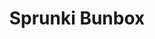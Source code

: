 ---
slug: sprunki-bunbox
title: Sprunki Bunbox
description: "Sprunki Bunbox is an exciting online game. Play for free directly in your browser!"
icon: /images/popular_mods/Sprunki Bunbox.png
url: https://wowtbc.net/sprunkin/Sprunki-bunbox/index.html
previewImage: /images/popular_mods/Sprunki Bunbox.png
type: popular mods

# SEO配置
seo:
  title: "Sprunki Bunbox - Play Free Online Game | Fun Browser Games"
  description: "Sprunki Bunbox - Play this fun online game for free in your browser. No download required!"
  ogImage: "/images/popular_mods/Sprunki Bunbox.png"
  keywords: "sprunki-bunbox, online game, browser game, free game, popular mods game, play online"

videoUrls:
  - https://www.youtube.com/embed/example1
  - https://www.youtube.com/embed/example2

whyPlay:
  title: "Why Play Sprunki Bunbox?"
  items:
    - "Immersive Gameplay: Sprunki Bunbox offers an engaging and immersive gaming experience that will keep you entertained for hours"
    - "Challenging Levels: Test your skills with increasingly difficult challenges and obstacles"
    - "Beautiful Graphics: Enjoy stunning visuals and smooth animations that bring the game world to life"
    - "Regular Updates: New content and features are added regularly to keep the game fresh and exciting"
    - "Free to Play: Experience all the fun without spending a penny"
    - "Community Features: Connect with other players, share strategies, and compete for high scores"
    - "Cross-Platform: Play on any device with a web browser, no downloads required"

features:
  title: "Key Features of Sprunki Bunbox"
  image: "/images/popular_mods/Sprunki Bunbox.png"
  items:
    - "Intuitive Controls: Easy to learn controls make Sprunki Bunbox accessible for players of all skill levels"
    - "Multiple Game Modes: Enjoy various gameplay options that provide different challenges and experiences"
    - "Character Customization: Personalize your gaming experience with unique characters and items"
    - "Achievement System: Complete special tasks to earn rewards and recognition"
    - "Leaderboards: Compete with players worldwide and see who can achieve the highest scores"

characteristics:
  title: "Game Characteristics"
  image: "/images/popular_mods/Sprunki Bunbox.png"
  items:
    - "Genre: Popular mods game with elements of strategy and skill"
    - "Difficulty: Suitable for both casual gamers and those seeking a challenge"
    - "Play Time: Quick sessions or extended gameplay, depending on your preference"
    - "Art Style: Vibrant and engaging visuals that enhance the gaming experience"
    - "Sound Design: Immersive audio that complements the gameplay perfectly"

info: "Sprunki Bunbox is an exciting online game that offers players a unique and engaging gaming experience. With its intuitive controls, stunning visuals, and challenging gameplay, Sprunki Bunbox provides hours of entertainment for players of all ages and skill levels. Whether you're looking for a quick gaming session during a break or an extended play session, Sprunki Bunbox delivers an immersive experience that will keep you coming back for more. The game features multiple levels of increasing difficulty, ensuring that players are constantly challenged as they progress. With regular updates adding new content and features, Sprunki Bunbox remains fresh and exciting, providing endless entertainment options for its growing community of players."

howToPlayIntro: "Welcome to Sprunki Bunbox! This guide will walk you through the basics and help you master the game. Whether you're a beginner or looking to improve your skills, these tips and instructions will enhance your gaming experience."

howToPlaySteps:
  - title: "Getting Started"
    description: "Begin your Sprunki Bunbox adventure by familiarizing yourself with the controls. Use your keyboard or mouse to navigate through the game interface. The tutorial will guide you through the basic mechanics and help you understand the objectives."
  - title: "Understanding the Objectives"
    description: "In Sprunki Bunbox, your main goal is to progress through levels by completing specific objectives. Each level presents unique challenges that require different strategies and approaches."
  - title: "Mastering the Controls"
    description: "Practice using the controls to improve your precision and reaction time. Sprunki Bunbox requires quick reflexes and strategic thinking to overcome obstacles and defeat opponents."
  - title: "Utilizing Power-ups"
    description: "Collect power-ups throughout the game to enhance your abilities and overcome difficult challenges. Each power-up offers unique advantages that can be crucial for success."
  - title: "Developing Strategies"
    description: "As you progress in Sprunki Bunbox, develop effective strategies for different scenarios. Analyze patterns, anticipate challenges, and adapt your approach to maximize your performance."

faq:
  title: "Frequently Asked Questions about Sprunki Bunbox"
  items:
    - question: "Is Sprunki Bunbox free to play?"
      answer: "Yes, Sprunki Bunbox is completely free to play directly in your web browser. No downloads or purchases are required to enjoy the full game experience."
    - question: "Can I play Sprunki Bunbox on mobile devices?"
      answer: "Yes, Sprunki Bunbox is optimized for both desktop and mobile play. You can enjoy the game on any device with a web browser and internet connection."
    - question: "Are there any in-game purchases?"
      answer: "While Sprunki Bunbox is free to play, there may be optional in-game purchases available for cosmetic items or additional features that don't affect core gameplay."
    - question: "How often is Sprunki Bunbox updated?"
      answer: "The developers regularly update Sprunki Bunbox with new content, features, and improvements based on player feedback and game performance."
    - question: "Can I play Sprunki Bunbox offline?"
      answer: "Currently, Sprunki Bunbox requires an internet connection to play as it's a browser-based online game."
    - question: "Is Sprunki Bunbox suitable for children?"
      answer: "Yes, Sprunki Bunbox is designed to be family-friendly and suitable for players of all ages."
    - question: "How do I report bugs or issues?"
      answer: "If you encounter any problems while playing Sprunki Bunbox, you can report them through the game's support page or contact the developers directly through their website."
    - question: "Still Have Questions?"
      answer: "If you have additional questions about Sprunki Bunbox that aren't covered in this FAQ, please visit our support center or contact our customer service team for assistance."
---